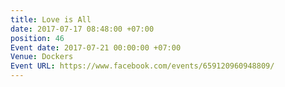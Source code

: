 ```yaml
---
title: Love is All
date: 2017-07-17 08:48:00 +07:00
position: 46
Event date: 2017-07-21 00:00:00 +07:00
Venue: Dockers
Event URL: https://www.facebook.com/events/659120960948809/
---
```


